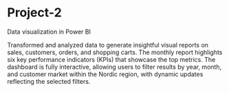 # Project-2
Data visualization in Power BI

Transformed and analyzed data to generate insightful visual reports on sales, customers, orders, and shopping carts. The monthly report highlights six key performance indicators (KPIs) that showcase the top metrics. The dashboard is fully interactive, allowing users to filter results by year, month, and customer market within the Nordic region, with dynamic updates reflecting the selected filters.
